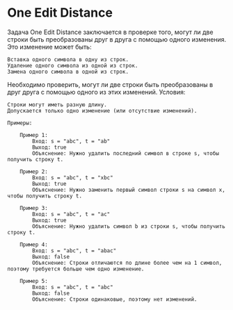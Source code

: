 #  One Edit Distance
Задача One Edit Distance заключается в проверке того, могут ли две строки быть преобразованы друг в друга с помощью одного изменения. Это изменение может быть:

    Вставка одного символа в одну из строк.
    Удаление одного символа из одной из строк.
    Замена одного символа в одной из строк.

Необходимо проверить, могут ли две строки быть преобразованы в друг друга с помощью одного из этих изменений.
Условия:

    Строки могут иметь разную длину.
    Допускается только одно изменение (или отсутствие изменений).

```
Примеры:

    Пример 1:
        Вход: s = "abc", t = "ab"
        Выход: true
        Объяснение: Нужно удалить последний символ в строке s, чтобы получить строку t.

    Пример 2:
        Вход: s = "abc", t = "xbc"
        Выход: true
        Объяснение: Нужно заменить первый символ строки s на символ x, чтобы получить строку t.

    Пример 3:
        Вход: s = "abc", t = "ac"
        Выход: true
        Объяснение: Нужно удалить символ b из строки s, чтобы получить строку t.

    Пример 4:
        Вход: s = "abc", t = "abac"
        Выход: false
        Объяснение: Строки отличаются по длине более чем на 1 символ, поэтому требуется больше чем одно изменение.

    Пример 5:
        Вход: s = "abc", t = "abc"
        Выход: false
        Объяснение: Строки одинаковые, поэтому нет изменений.
```